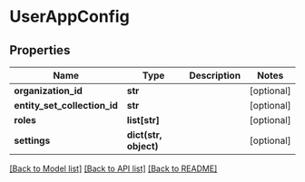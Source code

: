 # UserAppConfig

## Properties
Name | Type | Description | Notes
------------ | ------------- | ------------- | -------------
**organization_id** | **str** |  | [optional] 
**entity_set_collection_id** | **str** |  | [optional] 
**roles** | **list[str]** |  | [optional] 
**settings** | **dict(str, object)** |  | [optional] 

[[Back to Model list]](../README.md#documentation-for-models) [[Back to API list]](../README.md#documentation-for-api-endpoints) [[Back to README]](../README.md)


